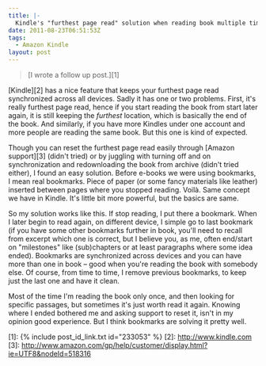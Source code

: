 ```yaml
---
title: |-
  Kindle's "furthest page read" solution when reading book multiple times (or by more people)
date: 2011-08-23T06:51:53Z
tags:
  - Amazon Kindle
layout: post
---
```

> [I wrote a follow up post.][1]

[Kindle][2] has a nice feature that keeps your furthest page read synchronized across all devices. Sadly it has one or two problems. First, it's really furthest page read, hence if you start reading the book from start later again, it is still keeping the _furthest_ location, which is basically the end of the book. And similarly, if you have more Kindles under one account and more people are reading the same book. But this one is kind of expected.

Though you can reset the furthest page read easily through [Amazon support][3] (didn't tried) or by juggling with turning off and on synchronization and redownloading the book from archive (didn't tried either), I found an easy solution. Before e-books we were using bookmarks, I mean real bookmarks. Piece of paper (or some fancy materials like leather) inserted between pages where you stopped reading. Voilà. Same concept we have in Kindle. It's little bit more powerful, but the basics are same.

So my solution works like this. If stop reading, I put there a bookmark. When I later begin to read again, on different device, I simple go to last bookmark (if you have some other bookmarks further in book, you'll need to recall from excerpt which one is correct, but I believe you, as me, often end/start on "milestones" like (sub)chapters or at least paragraphs where some idea ended). Bookmarks are synchronized across devices and you can have more than one in book – good when you're reading the book with somebody else. Of course, from time to time, I remove previous bookmarks, to keep just the last one and have it clean.

Most of the time I'm reading the book only once, and then looking for specific passages, but sometimes it's just worth read it again. Knowing where I ended bothered me and asking support to reset it, isn't in my opinion good experience. But I think bookmarks are solving it pretty well.

[1]: {% include post_id_link.txt id="233053" %}
[2]: http://www.kindle.com
[3]: http://www.amazon.com/gp/help/customer/display.html?ie=UTF8&nodeId=518316